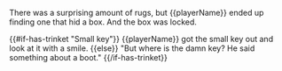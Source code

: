 There was a surprising amount of rugs, but {{playerName}} ended up finding one that hid a box. And the box was locked.

{{#if-has-trinket "Small key"}}
{{playerName}} got the small key out and look at it with a smile.
{{else}}
"But where is the damn key? He said something about a boot."
{{/if-has-trinket}}
